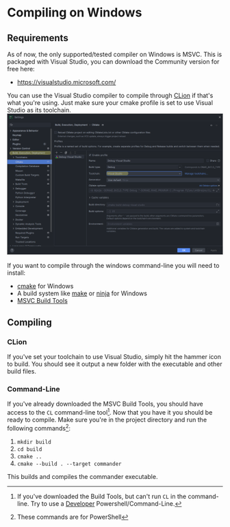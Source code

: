 # Compiling on Windows
## Requirements
As of now, the only supported/tested compiler on Windows is MSVC. This is packaged with Visual Studio, you can download the Community version for free here:
- https://visualstudio.microsoft.com/

You can use the Visual Studio compiler to compile through [CLion][clion] if that's what you're using. Just make sure your cmake profile is set to use Visual Studio as its toolchain.
![VisualStudioSettings](VisualStudio.png)

If you want to compile through the windows command-line you will need to install:
- [cmake][cmake] for Windows
- A build system like [make][make] or [ninja][ninja] for Windows
- [MSVC Build Tools][msvc]

[cmake]: https://cmake.org/download/
[make]: https://gnuwin32.sourceforge.net/packages/make.htm
[ninja]: https://ninja-build.org/ 
[msvc]: https://learn.microsoft.com/en-us/cpp/build/building-on-the-command-line?view=msvc-170
[clion]: https://www.jetbrains.com/clion/

## Compiling
### CLion
If you've set your toolchain to use Visual Studio, simply hit the hammer icon to build. You should see it output a new folder with the executable and other build files.

### Command-Line
If you've already downloaded the MSVC Build Tools, you should have access to the `CL` command-line tool[^1].
Now that you have it you should be ready to compile. Make sure you're in the project directory and run the following commands[^2]:
1. `mkdir build`
2. `cd build`
3. `cmake ..`
4. `cmake --build . --target commander`

This builds and compiles the commander executable.

[^1]: If you've downloaded the Build Tools, but can't run `CL` in the command-line. Try to use a [Developer][developer] Powershell/Command-Line.
[^2]: These commands are for PowerShell

[developer]: https://learn.microsoft.com/en-us/visualstudio/ide/reference/command-prompt-powershell?view=vs-2022